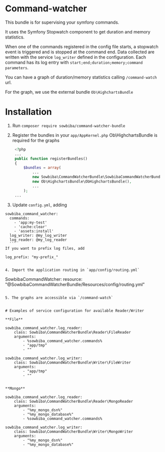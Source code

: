 # Command-watcher
This bundle is for supervising your symfony commands.

It uses the Symfony Stopwatch component to get duration and memory statistics.

When one of the commands registered in the config file starts, a stopwatch event is triggered and is stopped at the command end.
Data collected are written with the service `log_writer` defined in the configuration.
Each command has its log entry with `start;end;duration;memory;command parameters`.

You can have a graph of duration/memory statistics calling `/command-watch` url.

For the graph, we use the external bundle `Ob\HighchartsBundle`

# Installation

1. Run `composer require sowbiba/command-watcher-bundle`

2. Register the bundles in your `app/AppKernel.php`
Ob\HighchartsBundle is required for the graphs

   ``` php
    <?php
    ...
    public function registerBundles()
    {
        $bundles = array(
            ...
            new Sowbiba\CommandWatcherBundle\SowbibaCommandWatcherBundle(),
            new Ob\HighchartsBundle\ObHighchartsBundle(),
            ...
        );
    ...
   ```
3. Update `config.yml`, adding
  ```
  sowbiba_command_watcher:
    commands:
      - 'app:my-test'
      - 'cache:clear'
      - 'assets:install'
    log_writer: @my_log_writer
    log_reader: @my_log_reader
    ```
  If you want to prefix log files, add
  ```
    log_prefix: "my-prefix_"
  ```
  
4. Import the application routing in `app/config/routing.yml`
```
SowbibaCommandWatcher:
    resource: "@SowbibaCommandWatcherBundle/Resources/config/routing.yml"
```

5. The graphs are accessible via `/command-watch`


# Examples of service configuration for available Reader/Writer

**File**

```
    sowbiba_command_watcher.log_reader:
        class: Sowbiba\CommandWatcherBundle\Reader\FileReader
        arguments:
            - %sowbiba_command_watcher.commands%
            - "app/tmp"
            - ""

    sowbiba_command_watcher.log_writer:
        class: Sowbiba\CommandWatcherBundle\Writer\FileWriter
        arguments:
            - "app/tmp"
            - ""
```

**Mongo**

```
    sowbiba_command_watcher.log_reader:
        class: Sowbiba\CommandWatcherBundle\Reader\MongoReader
        arguments:
            - "%my_mongo_dsn%"
            - "%my_mongo_database%"
            - %sowbiba_command_watcher.commands%

    sowbiba_command_watcher.log_writer:
        class: Sowbiba\CommandWatcherBundle\Writer\MongoWriter
        arguments:
            - "%my_mongo_dsn%"
            - "%my_mongo_database%"
```
